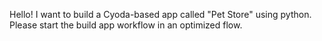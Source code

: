 Hello! I want to build a Cyoda-based app called "Pet Store" using python. Please start the build app workflow in an optimized flow.